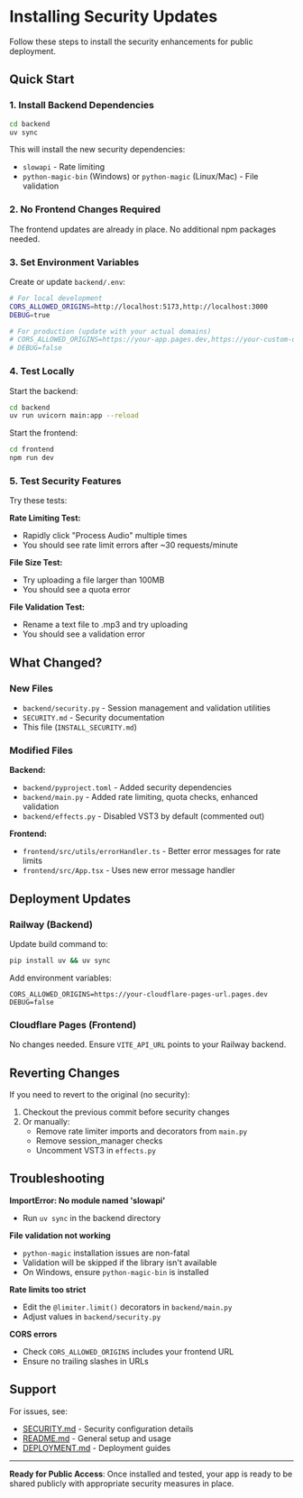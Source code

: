 # Installing Security Updates

Follow these steps to install the security enhancements for public deployment.

## Quick Start

### 1. Install Backend Dependencies

```bash
cd backend
uv sync
```

This will install the new security dependencies:
- `slowapi` - Rate limiting
- `python-magic-bin` (Windows) or `python-magic` (Linux/Mac) - File validation

### 2. No Frontend Changes Required

The frontend updates are already in place. No additional npm packages needed.

### 3. Set Environment Variables

Create or update `backend/.env`:

```bash
# For local development
CORS_ALLOWED_ORIGINS=http://localhost:5173,http://localhost:3000
DEBUG=true

# For production (update with your actual domains)
# CORS_ALLOWED_ORIGINS=https://your-app.pages.dev,https://your-custom-domain.com
# DEBUG=false
```

### 4. Test Locally

Start the backend:
```bash
cd backend
uv run uvicorn main:app --reload
```

Start the frontend:
```bash
cd frontend
npm run dev
```

### 5. Test Security Features

Try these tests:

**Rate Limiting Test:**
- Rapidly click "Process Audio" multiple times
- You should see rate limit errors after ~30 requests/minute

**File Size Test:**
- Try uploading a file larger than 100MB
- You should see a quota error

**File Validation Test:**
- Rename a text file to .mp3 and try uploading
- You should see a validation error

## What Changed?

### New Files
- `backend/security.py` - Session management and validation utilities
- `SECURITY.md` - Security documentation
- This file (`INSTALL_SECURITY.md`)

### Modified Files

**Backend:**
- `backend/pyproject.toml` - Added security dependencies
- `backend/main.py` - Added rate limiting, quota checks, enhanced validation
- `backend/effects.py` - Disabled VST3 by default (commented out)

**Frontend:**
- `frontend/src/utils/errorHandler.ts` - Better error messages for rate limits
- `frontend/src/App.tsx` - Uses new error message handler

## Deployment Updates

### Railway (Backend)

Update build command to:
```bash
pip install uv && uv sync
```

Add environment variables:
```
CORS_ALLOWED_ORIGINS=https://your-cloudflare-pages-url.pages.dev
DEBUG=false
```

### Cloudflare Pages (Frontend)

No changes needed. Ensure `VITE_API_URL` points to your Railway backend.

## Reverting Changes

If you need to revert to the original (no security):

1. Checkout the previous commit before security changes
2. Or manually:
   - Remove rate limiter imports and decorators from `main.py`
   - Remove session_manager checks
   - Uncomment VST3 in `effects.py`

## Troubleshooting

**ImportError: No module named 'slowapi'**
- Run `uv sync` in the backend directory

**File validation not working**
- `python-magic` installation issues are non-fatal
- Validation will be skipped if the library isn't available
- On Windows, ensure `python-magic-bin` is installed

**Rate limits too strict**
- Edit the `@limiter.limit()` decorators in `backend/main.py`
- Adjust values in `backend/security.py`

**CORS errors**
- Check `CORS_ALLOWED_ORIGINS` includes your frontend URL
- Ensure no trailing slashes in URLs

## Support

For issues, see:
- [SECURITY.md](./SECURITY.md) - Security configuration details
- [README.md](./README.md) - General setup and usage
- [DEPLOYMENT.md](./DEPLOYMENT.md) - Deployment guides

---

**Ready for Public Access**: Once installed and tested, your app is ready to be shared publicly with appropriate security measures in place.
